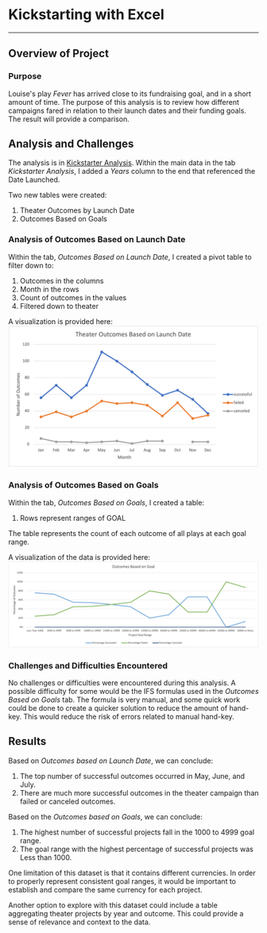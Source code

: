 # Kickstarting with Excel
---
## Overview of Project

### Purpose

Louise's play *Fever* has arrived close to its fundraising goal, and in a short amount of time. The purpose of this analysis is to review how different campaigns fared in relation to their launch dates and their funding goals. The result will provide a comparison.

## Analysis and Challenges

The analysis is in [Kickstarter Analysis](https://github.com/bessobrien/kickstarter-analysis/blob/master/Kickstarter_Challenge.xlsx). Within the main data in the tab *Kickstarter Analysis*, I added a *Years* column to the end that referenced the Date Launched.

Two new tables were created:
1. Theater Outcomes by Launch Date
2. Outcomes Based on Goals

### Analysis of Outcomes Based on Launch Date
Within the tab, *Outcomes Based on Launch Date*, I created a pivot table to filter down to:
1. Outcomes in the columns
2. Month in the rows
3. Count of outcomes in the values
4. Filtered down to theater

A visualization is provided here: ![Outcomes Based on Launch Date](https://github.com/bessobrien/kickstarter-analysis/blob/master/Resources/Theater_Outcomes_vs_Launch.png)

### Analysis of Outcomes Based on Goals
Within the tab, *Outcomes Based on Goals*, I created a table:
1. Rows represent ranges of GOAL

The table represents the count of each outcome of all plays at each goal range. 

A visualization of the data is provided here: ![Outcomes Based on Goals](https://github.com/bessobrien/kickstarter-analysis/blob/master/Resources/Outcomes_vs_Goals.png)

### Challenges and Difficulties Encountered

No challenges or difficulties were encountered during this analysis. A possible difficulty for some would be the IFS formulas used in the *Outcomes Based on Goals* tab. The formula is very manual, and some quick work could be done to create a quicker solution to reduce the amount of hand-key. This would reduce the risk of errors related to manual hand-key.

## Results

Based on *Outcomes based on Launch Date*, we can conclude:
1. The top number of successful outcomes occurred in May, June, and July.
2. There are much more successful outcomes in the theater campaign than failed or canceled outcomes.

Based on the *Outcomes based on Goals*, we can conclude:
1. The highest number of successful projects fall in the 1000 to 4999 goal range.
2. The goal range with the highest percentage of successful projects was Less than 1000.

One limitation of this dataset is that it contains different currencies. In order to properly represent consistent goal ranges, it would be important to establish and compare the same currency for each project.

Another option to explore with this dataset could include a table aggregating theater projects by year and outcome. This could provide a sense of relevance and context to the data.
